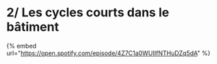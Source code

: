 # 2/ Les cycles courts dans le bâtiment

{% embed url="https://open.spotify.com/episode/4Z7C1a0WUIIfNTHuDZq5dA" %}




